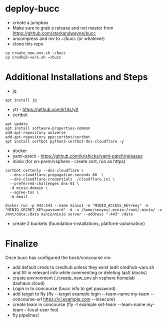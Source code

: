 # deploy-bucc
- create a jumpbox
- Make sure to grab a release and not master from https://github.com/starkandwayne/bucc
- uncompress and mv to ~/bucc (or whatever)
- clone this repo
```
cp create_new_env.sh ~/bucc
cp credhub-vars.sh ~/bucc
```

# Additional Installations and Steps
- jq
```
apt install jq
```
- ytt - https://github.com/k14s/ytt
- certbot
```
apt update
apt install software-properties-common
add-apt-repository universe
add-apt-repository ppa:certbot/certbot
apt install certbot python3-certbot-dns-cloudflare -y
```
- docker
- yaml-patch - https://github.com/krishicks/yaml-patch/releases
- minio (for on-prem/vsphere - create cert, run as https)
```
certbot certonly --dns-cloudflare \
  --dns-cloudflare-propagation-seconds 60  \
  --dns-cloudflare-credentials ./cloudflare.ini \
  --preferred-challenges dns-01 \
  -d minio.domain \
  --agree-tos \
  -m email

docker run -p 443:443 --name minio1 -e "MINIO_ACCESS_KEY=key" -e "MINIO_SECRET_KEY=password" -d -v /home/snoyes/.minio:/root/.minio/ -v /mnt/data:/data minio/minio server --address ":443" /data
```
  - create 2 buckets (foundation-installations, platform-automation)

# Finalize
Once bucc has configured the bosh/concourse vm:
- add default creds to credhub unless they exist (edit credhub-vars.sh and fill in relevant info while commenting or deleting IaaS blocks)
- create environment (./create_new_env.sh vsphere homelab dashaun.cloud)
- Login in to concourse (bucc info to get password) 
- add target to fly (fly --target example login --team-name my-team --concourse-url https://ci.example.com --insecure)
- create team in concourse (fly -t example set-team --team-name my-team --local-user foo)
- fly pipelines!
